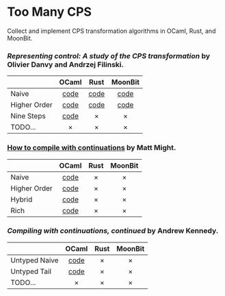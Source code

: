 # Too Many CPS

Collect and implement CPS transformation algorithms in OCaml, Rust, and MoonBit.

### *Representing control: A study of the CPS transformation* by Olivier Danvy and Andrzej Filinski.

|                        | OCaml | Rust | MoonBit |
|------------------------|:-----:|:----:|:-------:|
| Naive                  |   [code](ocaml/lib/fischer_plotkin_cps.ml)   |   [code](rust/naive.rs)  |    [code](moonbit/naive/cps.mbt)    |
| Higher Order           |   [code](ocaml/lib/nielson_one_pass_cps.ml)   |   [code](rust/higher_order.rs)  |    [code](moonbit/higher_order/cps.mbt)    |
| Nine Steps             |   [code](ocaml/lib/danvy_nine_steps.ml)   |   ×  |    ×    |
| TODO...                |   ×   |   ×  |    ×    |

### [How to compile with continuations](https://matt.might.net/articles/cps-conversion/) by Matt Might.

|                        | OCaml | Rust | MoonBit |
|------------------------|:-----:|:----:|:-------:|
| Naive                  |   [code](ocaml/lib/matt_naive_cps.ml)   |   ×  |    ×    |
| Higher Order           |   [code](ocaml/lib/matt_higher_order_cps.ml)   |   ×  |    ×    |
| Hybrid                 |   [code](ocaml/lib/matt_hybrid_cps.ml)   |   ×  |    ×    |
| Rich                   |   [code](ocaml/lib/matt_rich_cps.ml)   |   ×  |    ×    |

### *Compiling with continuations, continued* by Andrew Kennedy.

|                        | OCaml | Rust | MoonBit |
|------------------------|:-----:|:----:|:-------:|
| Untyped Naive          |   [code](ocaml/lib/andrew_kennedy_untyped_naive_cps.ml)   |   ×  |    ×    |
| Untyped Tail           |   [code](ocaml/lib/andrew_kennedy_untyped_tail_cps.ml)   |   ×  |    ×    |
| TODO...                |   ×   |   ×  |    ×    |
